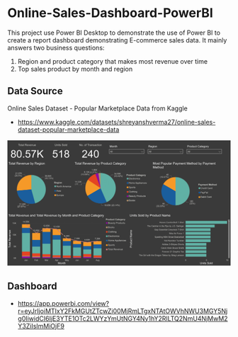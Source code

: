 # Online-Sales-Dashboard-PowerBI

This project use Power BI Desktop to demonstrate the use of Power BI to create a report dashboard demonstrating E-commerce sales data. It mainly answers two business questions:
1. Region and product category that makes most revenue over time
2. Top sales product by month and region

## Data Source

Online Sales Dataset - Popular Marketplace Data from Kaggle

- https://www.kaggle.com/datasets/shreyanshverma27/online-sales-dataset-popular-marketplace-data

![alt text](https://github.com/hcheung-dev/Online-Sales-Dashboard-PowerBI/blob/main/Online_sales_dashboard.png)

## Dashboard

- https://app.powerbi.com/view?r=eyJrIjoiMTIxY2FkMGUtZTcwZi00MjRmLTgxNTAtOWVhNWU3MGY5Njg0IiwidCI6IjE3YTE1OTc2LWYzYmUtNGY4Ny1hY2RlLTQ2NmU4NjMwM2Y3ZiIsImMiOjF9

